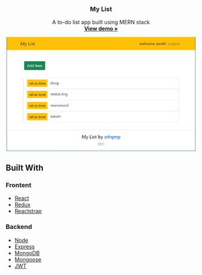 <p align="center">
  <h3 align="center">My List</h3>

  <p align="center">
    A to-do list app built using MERN stack
    <br />
    <a href="https://my-list-by-srhqmp.herokuapp.com/" target="_blank"><strong>View demo »</strong></a>
  </p>

  <div align="center">
    <a href="https://my-list-by-srhqmp.herokuapp.com/"  target="_blank">
    <img src="./img/img-1.PNG" alt="project image" width="500" height="auto">
  </a>
  </div>
</p>

## Built With

### Frontent

- [React](https://reactjs.org/)
- [Redux](https://redux.js.org/)
- [Reactstrap](https://reactstrap.github.io/)

### Backend

- [Node](https://nodejs.org/en/)
- [Express](https://expressjs.com/)
- [MongoDB](https://www.mongodb.com/)
- [Mongoose](https://mongoosejs.com/)
- [JWT](https://jwt.io/)
